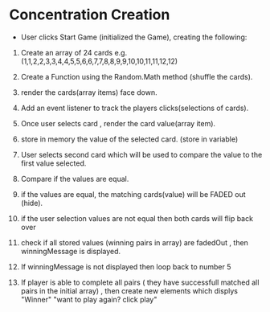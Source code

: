 
# Concentration Creation

-  User clicks Start Game (initialized the Game), creating the following: 

1. Create an array of 24 cards e.g. (1,1,2,2,3,3,4,4,5,5,6,6,7,7,8,8,9,9,10,10,11,11,12,12)

2. Create a Function using the Random.Math method (shuffle the cards).

3. render the cards(array items) face down. 

4. Add an event listener to track the players clicks(selections of cards).

5. Once user selects card , render the card value(array item).

6. store in memory the value of the selected card. (store in variable)

7. User selects second card which will be used to compare the value to the first value selected. 

8. Compare if the values are equal. 

9. if the values are equal, the matching cards(value) will be FADED out (hide).

10. if the user selection values are not equal then both cards will flip back over  

11. check if all stored values (winning pairs in array) are fadedOut , then winningMessage is displayed.

12. If winningMessage is not displayed then loop back to number 5

13.  If player is able to complete all pairs ( they have successfull matched all pairs in the initial array) , then create new elements which displys "Winner"
"want to play again? click play"




